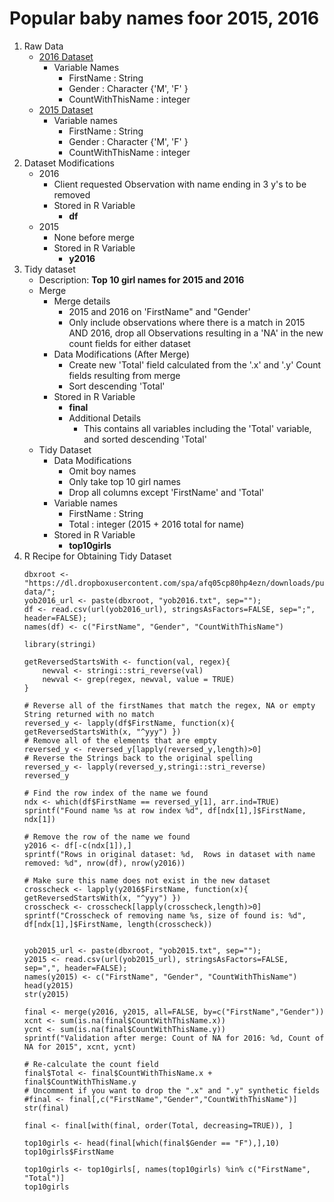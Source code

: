 # Popular baby names foor 2015, 2016
1. Raw Data
    + [2016 Dataset](https://dl.dropboxusercontent.com/spa/afq05cp80hp4ezn/downloads/public/msds-data/yob2016.txt)
        + Variable Names
            + FirstName : String
            + Gender    : Character {'M', 'F' }
            + CountWithThisName : integer
    + [2015 Dataset](https://dl.dropboxusercontent.com/spa/afq05cp80hp4ezn/downloads/public/msds-data/yob2015.txt)
        + Variable names
            + FirstName : String
            + Gender    : Character {'M', 'F' }
            + CountWithThisName : integer
1. Dataset Modifications
    + 2016
        + Client requested Observation with name ending in 3 y's to be removed
        + Stored in R Variable
            + **df**
    + 2015
        + None before merge
        + Stored in R Variable
            + **y2016**
1. Tidy dataset
    + Description: **Top 10 girl names for 2015 and 2016**
    + Merge 
        + Merge details
            + 2015 and 2016 on 'FirstName" and "Gender'
            + Only include observations where there is a match in 2015 AND 2016, drop all Observations resulting in a 'NA' in the new count fields for either dataset
        + Data Modifications (After Merge)
            + Create new 'Total' field calculated from the '.x' and '.y' Count fields resulting from merge
            + Sort descending 'Total'
        + Stored in R Variable
            + **final**
            + Additional Details
                + This contains all variables including the 'Total' variable, and sorted descending 'Total'
    + Tidy Dataset
        + Data Modifications
            + Omit boy names
            + Only take top 10 girl names
            + Drop all columns except 'FirstName' and 'Total'
        + Variable names
            + FirstName : String
            + Total     : integer (2015 + 2016 total for name)
        + Stored in R Variable
            + **top10girls**
3. R Recipe for Obtaining Tidy Dataset
    ```{r}
    dbxroot <- "https://dl.dropboxusercontent.com/spa/afq05cp80hp4ezn/downloads/public/msds-data/";
    yob2016_url <- paste(dbxroot, "yob2016.txt", sep="");
    df <- read.csv(url(yob2016_url), stringsAsFactors=FALSE, sep=";", header=FALSE);
    names(df) <- c("FirstName", "Gender", "CountWithThisName")
    
    library(stringi)

    getReversedStartsWith <- function(val, regex){
        newval <- stringi::stri_reverse(val)
        newval <- grep(regex, newval, value = TRUE)
    }
    
    # Reverse all of the firstNames that match the regex, NA or empty String returned with no match
    reversed_y <- lapply(df$FirstName, function(x){ getReversedStartsWith(x, "^yyy") })
    # Remove all of the elements that are empty
    reversed_y <- reversed_y[lapply(reversed_y,length)>0]
    # Reverse the Strings back to the original spelling
    reversed_y <- lapply(reversed_y,stringi::stri_reverse)
    reversed_y
    
    # Find the row index of the name we found
    ndx <- which(df$FirstName == reversed_y[1], arr.ind=TRUE)
    sprintf("Found name %s at row index %d", df[ndx[1],]$FirstName, ndx[1])

    # Remove the row of the name we found
    y2016 <- df[-c(ndx[1]),]
    sprintf("Rows in original dataset: %d,  Rows in dataset with name removed: %d", nrow(df), nrow(y2016))

    # Make sure this name does not exist in the new dataset
    crosscheck <- lapply(y2016$FirstName, function(x){ getReversedStartsWith(x, "^yyy") })
    crosscheck <- crosscheck[lapply(crosscheck,length)>0]
    sprintf("Crosscheck of removing name %s, size of found is: %d", df[ndx[1],]$FirstName, length(crosscheck))
    
    
    yob2015_url <- paste(dbxroot, "yob2015.txt", sep="");
    y2015 <- read.csv(url(yob2015_url), stringsAsFactors=FALSE, sep=",", header=FALSE);
    names(y2015) <- c("FirstName", "Gender", "CountWithThisName")
    head(y2015)
    str(y2015)
    
    final <- merge(y2016, y2015, all=FALSE, by=c("FirstName","Gender"))
    xcnt <- sum(is.na(final$CountWithThisName.x))
    ycnt <- sum(is.na(final$CountWithThisName.y))
    sprintf("Validation after merge: Count of NA for 2016: %d, Count of NA for 2015", xcnt, ycnt)
    
    # Re-calculate the count field
    final$Total <- final$CountWithThisName.x + final$CountWithThisName.y
    # Uncomment if you want to drop the ".x" and ".y" synthetic fields
    #final <- final[,c("FirstName","Gender","CountWithThisName")]
    str(final)
    
    final <- final[with(final, order(Total, decreasing=TRUE)), ]
    
    top10girls <- head(final[which(final$Gender == "F"),],10)
    top10girls$FirstName
    
    top10girls <- top10girls[, names(top10girls) %in% c("FirstName", "Total")]
    top10girls
    ```